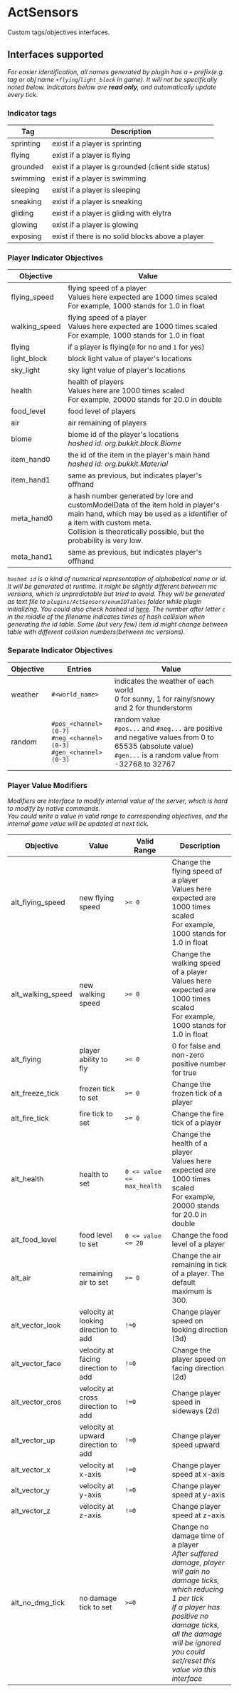 # ActSensors

Custom tags/objectives interfaces.

## Interfaces supported

_For easier identification, all names generated by plugin has a `+` prefix(e.g. tag or obj name `+flying`/`light_block` in game). It will not be specifically noted below._
_Indicators below are **read only**, and automatically update every tick._

### Indicator tags

| Tag       | Description                                         |
|-----------|-----------------------------------------------------|
| sprinting | exist if a player is sprinting                      |
| flying    | exist if a player is flying                         |
| grounded  | exist if a player is g:rounded (client side status) |
| swimming  | exist if a player is swimming                       |
| sleeping  | exist if a player is sleeping                       |
| sneaking  | exist if a player is sneaking                       |
| gliding   | exist if a player is gliding with elytra            |
| glowing   | exist if a player is glowing                        |
| exposing  | exist if there is no solid blocks above a player    |

### Player Indicator Objectives

| Objective     | Value                                                                                                                                                                                                                                 |
|---------------|---------------------------------------------------------------------------------------------------------------------------------------------------------------------------------------------------------------------------------------|
| flying_speed  | flying speed of a player<br/> Values here expected are 1000 times scaled<br/>For example, 1000 stands for 1.0 in float                                                                                                                |
| walking_speed | flying speed of a player<br/> Values here expected are 1000 times scaled<br/>For example, 1000 stands for 1.0 in float                                                                                                                | light       | light value of player's locations                                                                                                                                                                                                     |
| flying        | if a player is flying(`0` for no and `1` for yes)                                                                                                                                                                                     |
| light_block   | block light value of player's locations                                                                                                                                                                                               |
| sky_light     | sky light value of player's locations                                                                                                                                                                                                 |
| health        | health of players<br/>Values here are 1000 times scaled<br/>For example, 20000 stands for 20.0 in double                                                                                                                              |
| food_level    | food level of players                                                                                                                                                                                                                 |
| air           | air remaining of players                                                                                                                                                                                                              | 
| biome         | biome id of the player's locations <br/>_hashed id: org.bukkit.block.Biome_                                                                                                                                                           |
| item_hand0    | the id of the item in the player's main hand <br/>_hashed id: org.bukkit.Material_                                                                                                                                                    |
| item_hand1    | same as previous, but indicates player's offhand                                                                                                                                                                                      |
| meta_hand0    | a hash number generated by lore and customModelData of the item hold in player's main hand, which may be used as a identifier of a item with custom meta. <br/> Collision is theoretically possible, but the probability is very low. |
| meta_hand1    | same as previous, but indicates player's offhand                                                                                                                                                                                      |

_`hashed id` is a kind of numerical representation of alphabetical name or id. It will be generated at runtime. It might be slightly different between mc versions, which is unpredictable but tried to avoid. They will be generated as text file to `plugins/ActSensors/enumIDTables` folder while plugin initializing._
_You could also check hashed id [here](https://github.com/Lori3f6/ActSensors/hashedID). The number after letter `c` in the middle of the filename indicates times of hash collision when generating the id table. Some (but very few)  item id might change between table with different collision numbers(between mc versions)._
### Separate Indicator Objectives

| Objective | Entries                                                                   | Value                                                                                                                                                             |
|-----------|---------------------------------------------------------------------------|-------------------------------------------------------------------------------------------------------------------------------------------------------------------|
| weather   | `#<world_name>`                                                           | indicates the weather of each world <br/> 0 for sunny, 1 for rainy/snowy and 2 for thunderstorm                                                                   |
| random    | `#pos_<channel>(0-7)`<br/>`#neg_<channel>(0-3)`<br/>`#gen_<channel>(0-3)` | random value <br/>`#pos...` and `#neg...` are positive and negative values from 0 to 65535 (absolute value)<br/> `#gen...` is a random value from -32768 to 32767 |


### Player Value Modifiers

_Modifiers are interface to modify internal value of the server, which is hard to modify by native commands.   
You could write a value in valid range to corresponding objectives, and the internal game value will be updated at next
tick._

| Objective         | Value                                | Valid Range                | Description                                                                                                                                                                                                                                                    |
|-------------------|--------------------------------------|----------------------------|----------------------------------------------------------------------------------------------------------------------------------------------------------------------------------------------------------------------------------------------------------------|
| alt_flying_speed  | new flying speed                     | `>= 0`                     | Change the flying speed of a player<br/> Values here expected are 1000 times scaled<br/>For example, 1000 stands for 1.0 in float                                                                                                                              |
| alt_walking_speed | new walking speed                    | `>= 0`                     | Change the walking speed of a player<br/> Values here expected are 1000 times scaled<br/>For example, 1000 stands for 1.0 in float                                                                                                                             |
| alt_flying        | player ability to fly                | `>= 0`                     | 0 for false and non-zero positive number for true                                                                                                                                                                                                              |
| alt_freeze_tick   | frozen tick to set                   | `>= 0`                     | Change the frozen tick of a player                                                                                                                                                                                                                             |
| alt_fire_tick     | fire tick to set                     | `>= 0`                     | Change the fire tick of a player                                                                                                                                                                                                                               |
| alt_health        | health to set                        | `0 <= value <= max_health` | Change the health of a player<br/> Values here expected are 1000 times scaled<br/>For example, 20000 stands for 20.0 in double                                                                                                                                 |
| alt_food_level    | food level to set                    | `0 <= value <= 20`         | Change the food level of a player                                                                                                                                                                                                                              |
| alt_air           | remaining air to set                 | `>= 0`                     | Change the air remaining in tick of a player. The default maximum is 300.                                                                                                                                                                                      |
| alt_vector_look   | velocity at looking direction to add | `!=0`                      | Change player speed on looking direction (3d)                                                                                                                                                                                                                  | 
| alt_vector_face   | velocity at facing direction to add  | `!=0`                      | Change the player speed on facing direction (2d)                                                                                                                                                                                                               | 
| alt_vector_cros   | velocity at cross direction to add   | `!=0`                      | Change player speed in sideways (2d)                                                                                                                                                                                                                           | 
| alt_vector_up     | velocity at upward direction to add  | `!=0`                      | Change player speed upward                                                                                                                                                                                                                                     | 
| alt_vector_x      | velocity at x-axis                   | `!=0`                      | Change player speed at x-axis                                                                                                                                                                                                                                  | 
| alt_vector_y      | velocity at y-axis                   | `!=0`                      | Change player speed at y-axis                                                                                                                                                                                                                                  | 
| alt_vector_z      | velocity at z-axis                   | `!=0`                      | Change player speed at z-axis                                                                                                                                                                                                                                  | 
| alt_no_dmg_tick   | no damage tick to set                | `>=0`                      | Change no damage time of a player<br/>_After suffered damage, player will gain no damage ticks, which reducing 1 per tick <br/>If a player has positive no damage ticks, all the damage will be ignored<br/>you could set/reset this value via this interface_ | 